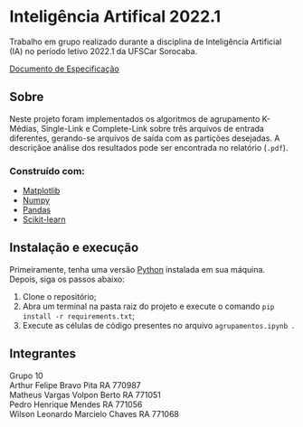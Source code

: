 # Inteligência Artifical 2022.1
Trabalho em grupo realizado durante a disciplina de Inteligência Artificial (IA) no período letivo 2022.1 da UFSCar Sorocaba.

[Documento de Especificação](https://docs.google.com/document/d/1L5gU47DqkQrit6gDEnjsdW7Njj6dpSWuWfL082h5RHI/edit)

## Sobre
Neste projeto foram implementados os algoritmos de agrupamento K-Médias, Single-Link e Complete-Link sobre três arquivos de entrada diferentes, gerando-se arquivos de saída com as partições desejadas. A descriçãoe análise dos resultados pode ser encontrada no relatório (```.pdf```).

### Construído com:
* [Matplotlib](https://matplotlib.org/)
* [Numpy](https://numpy.org/)
* [Pandas](https://pandas.pydata.org/)
* [Scikit-learn](https://scikit-learn.org/stable/)

## Instalação e execução
Primeiramente, tenha uma versão [Python](https://www.python.org/) instalada em sua máquina. Depois, siga os passos abaixo:<br>
1. Clone o repositório;
2. Abra um terminal na pasta raiz do projeto e execute o comando ```pip install -r requirements.txt```;
3. Execute as células de código presentes no arquivo ```agrupamentos.ipynb ```.

## Integrantes
Grupo 10<br>
Arthur Felipe Bravo Pita RA 770987<br>
Matheus Vargas Volpon Berto RA 771051<br>
Pedro Henrique Mendes RA 771056<br>
Wilson Leonardo Marcielo Chaves RA 771068
